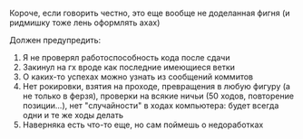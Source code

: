 Короче, если говорить честно, это еще вообще не доделанная фигня (и ридмишку тоже лень оформлять ахах) 
  
Должен предупредить:  
1) Я не проверял работоспособность кода после сдачи
2) Закинул на гх вроде как последние имеющиеся ветки  
3) О каких-то успехах можно узнать из сообщений коммитов
4) Нет рокировки, взятия на проходе, превращения в любую фигуру (а не только в ферзя), проверки на всякие ничьи (50 ходов, повторение позиции...), нет "случайности" в ходах компьютера: будет всегда одни и те же ходы делать
5) Наверняка есть что-то еще, но сам поймешь о недоработках

